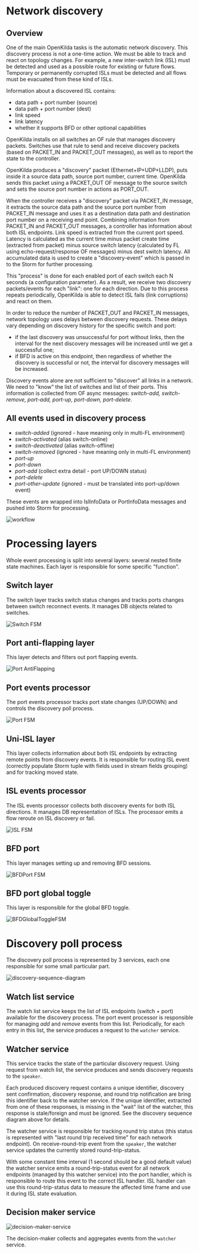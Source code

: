 # Network discovery

## Overview
One of the main OpenKilda tasks is the automatic network discovery. This discovery 
process is not a one-time action. We must be able to track and react on
topology changes. For example, a new inter-switch link (ISL) must be detected and used 
as a possible route for existing or future flows. Temporary or permanently corrupted 
ISLs must be detected and all flows must be evacuated from these kind of ISLs.

Information about a discovered ISL contains:
* data path + port number (source)
* data path + port number (dest)
* link speed
* link latency
* whether it supports BFD or other optional capabilities

OpenKilda installs on all switches an OF rule that manages discovery packets. Switches use
that rule to send and receive discovery packets (based on PACKET_IN and PACKET_OUT messages),
as well as to report the state to the controller.

OpenKilda produces a "discovery" packet (Ethernet+IP+UDP+LLDP), puts inside it a source
data path, source port number, current time. OpenKilda sends this packet using a PACKET_OUT OF
message to the source switch and sets the source port number in actions as PORT_OUT.

When the controller receives a "discovery" packet via PACKET_IN message, it extracts
the source data path and the source port number from PACKET_IN message and uses it 
as a destination data path and destination port number on a receiving end point. 
Combining information from PACKET_IN and PACKET_OUT messages, a controller has information
about both ISL endpoints. Link speed is extracted from the current port speed. 
Latency is calculated as the current time minus packet create time (extracted from packet)
minus source switch latency (calculated by FL using echo-request/response OF messages) 
minus dest switch latency. All accumulated data is used to create a "discovery-event"
which is passed in to the Storm for further processing.

This "process" is done for each enabled port of each switch each N 
seconds (a configuration parameter). As a result, we receive two discovery
packets/events for each "link": one for each direction. Due to this process repeats
periodically, OpenKilda is able to detect ISL fails (link corruptions) and react
on them.

In order to reduce the number of PACKET_OUT and PACKET_IN messages, network topology
uses delays between discovery requests. These delays vary depending on discovery history
for the specific switch and port:
 - if the last discovery was unsuccessful for port without links, 
 then the interval for the next discovery messages will be increased 
 until we get a successful one;
 - if BFD is active on this endpoint, then regardless of whether the discovery 
 is successful or not, the interval for discovery messages will be increased.

Discovery events alone are not sufficient to "discover" all links in a network. We need
to "know" the list of switches and list of their ports. This information is collected
from OF async messages: _switch-add, switch-remove, port-add, port-up, port-down, port-delete_.

## All events used in discovery process
* _switch-added_ (ignored - have meaning only in multi-FL environment)
* _switch-activated_ (alias switch-online)
* _switch-deactivated_ (alias switch-offline)
* _switch-removed_ (ignored - have meaning only in multi-FL environment)
* _port-up_
* _port-down_
* _port-add_ (collect extra detail - port UP/DOWN status)
* _port-delete_
* _port-other-update_ (ignored - must be translated into port-up/down event)

These events are wrapped into IslInfoData or PortInfoData messages and pushed into
Storm for processing.

![workflow](Isl-create.png)

# Processing layers

Whole event processing is split into several layers: several nested finite
state machines. Each layer is responsible for some specific "function".

## Switch layer
The switch layer tracks switch status changes and tracks ports changes between 
switch reconnect events. It manages DB objects related to switches.

![Switch FSM](switch-FSM.png)

## Port anti-flapping layer
This layer detects and filters out port flapping events.

![Port AntiFlapping](AF-FSM.png)

## Port events processor
The port events processor tracks port state changes (UP/DOWN) and controls 
the discovery poll process.
 
![Port FSM](port-FSM.png)

## Uni-ISL layer
This layer collects information about both ISL endpoints by extracting remote points from discovery
events. It is responsible for routing ISL event (correctly populate Storm tuple with 
fields used in stream fields grouping) and for tracking moved state.

## ISL events processor
The ISL events processor collects both discovery events for both ISL directions. It manages DB representation of
ISLs. The processor emits a flow reroute on ISL discovery or fail.

![ISL FSM](ISL-FSM.png)

## BFD port
This layer manages setting up and removing BFD sessions.

![BFDPort FSM](bfd-logical-port-FSM.png)

## BFD port global toggle
This layer is responsible for the global BFD toggle.

![BFDGlobalToggleFSM](bfd-global-toggle.png)


# Discovery poll process
The discovery poll process is represented by 3 services, each one responsible for some small
particular part.

![discovery-sequence-diagram](discovery-sequence.png)

## Watch list service
The watch list service keeps the list of ISL endpoints (switch + port) available for
the discovery process. The port event processor is responsible for managing _add_ and 
_remove_ events from this list. Periodically, for each entry in this list,
the service produces a request to the `watcher` service.

## Watcher service
This service tracks the state of the particular discovery request. Using request
from watch list, the service produces and sends discovery requests to the `speaker`.

Each produced discovery request contains a unique identifier, discovery sent
confirmation, discovery response, and round trip notification are bring this
identifier back to the watcher service. If the unique identifier, extracted from one
of these responses, is missing in the "wait" list of the watcher, this response is
stale/foreign and must be ignored. See the discovery sequence diagram
above for details.

The watcher service is responsible for tracking round trip status (this status is
represented with "last round trip received time" for each network endpoint). On
receive-round-trip event from the `speaker`, the watcher service updates the
currently stored round-trip-status.

With some constant time interval (1 second should be a good default value) the 
watcher service emits a round-trip-status event for all network endpoints
(managed by this watcher service) into the port handler, which is responsible to route
this event to the correct ISL handler. ISL handler can use this round-trip-status data to
measure the affected time frame and use it during ISL state evaluation. 

## Decision maker service
![decision-maker-service](DiscoveryDecisionMaker-FSM.png)

The decision-maker collects and aggregates events from the `watcher` service.

